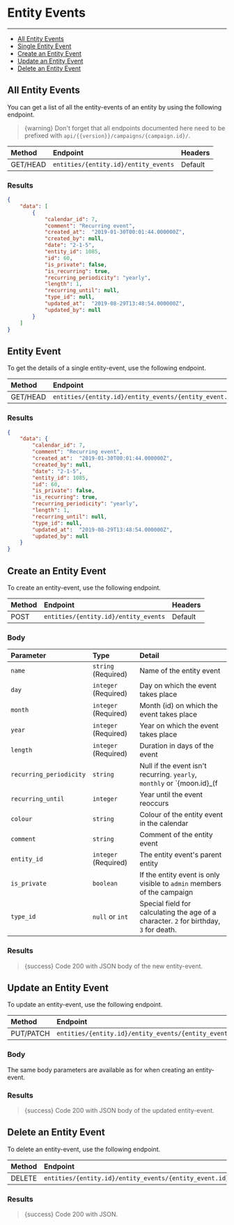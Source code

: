# Entity Events

---

- [All Entity Events](#all-entity-events)
- [Single Entity Event](#entity-event)
- [Create an Entity Event](#create-entity-event)
- [Update an Entity Event](#update-entity-event)
- [Delete an Entity Event](#delete-entity-event)

<a name="all-entity-events"></a>
## All Entity Events

You can get a list of all the entity-events of an entity by using the following endpoint.

> {warning} Don't forget that all endpoints documented here need to be prefixed with `api/{{version}}/campaigns/{campaign.id}/`.


| Method | Endpoint| Headers |
| :- |   :-   |  :-  |
| GET/HEAD | `entities/{entity.id}/entity_events` | Default |

### Results
```json
{
    "data": [
        {
            "calendar_id": 7,
            "comment": "Recurring event",
            "created_at":  "2019-01-30T00:01:44.000000Z",
            "created_by": null,
            "date": "2-1-5",
            "entity_id": 1085,
            "id": 60,
            "is_private": false,
            "is_recurring": true,
            "recurring_periodicity": "yearly",
            "length": 1,
            "recurring_until": null,
            "type_id": null,
            "updated_at":  "2019-08-29T13:48:54.000000Z",
            "updated_by": null
        }
    ]
}
```


<a name="entity-event"></a>
## Entity Event

To get the details of a single entity-event, use the following endpoint.

| Method | Endpoint| Headers |
| :- |   :-   |  :-  |
| GET/HEAD | `entities/{entity.id}/entity_events/{entity_event.id}` | Default |

### Results
```json
{
    "data": {
        "calendar_id": 7,
        "comment": "Recurring event",
        "created_at":  "2019-01-30T00:01:44.000000Z",
        "created_by": null,
        "date": "2-1-5",
        "entity_id": 1085,
        "id": 60,
        "is_private": false,
        "is_recurring": true,
        "recurring_periodicity": "yearly",
        "length": 1,
        "recurring_until": null,
        "type_id": null,
        "updated_at":  "2019-08-29T13:48:54.000000Z",
        "updated_by": null
    }
}
```


<a name="create-entity-event"></a>
## Create an Entity Event

To create an entity-event, use the following endpoint.

| Method | Endpoint| Headers |
| :- |   :-   |  :-  |
| POST | `entities/{entity.id}/entity_events` | Default |

### Body

| Parameter | Type | Detail |
| :- |   :-   |  :-  |
| `name` | `string` (Required) | Name of the entity event |
| `day` | `integer` (Required) | Day on which the event takes place |
| `month` | `integer` (Required) | Month (id) on which the event takes place |
| `year` | `integer` (Required) | Year on which the event takes place |
| `length` | `integer` (Required) | Duration in days of the event |
| `recurring_periodicity` | `string` | Null if the event isn't recurring. `yearly`, `monthly` or `{moon.id}_(f|n)` where `f` is full moon and `n` is new moon |
| `recurring_until` | `integer` | Year until the event reoccurs |
| `colour` | `string` | Colour of the entity event in the calendar |
| `comment` | `string` | Comment of the entity event |
| `entity_id` | `integer` (Required) | The entity event's parent entity |
| `is_private` | `boolean` | If the entity event is only visible to `admin` members of the campaign |
| `type_id` | `null` or `int` | Special field for calculating the age of a character. `2` for birthday, `3` for death. |

### Results

> {success} Code 200 with JSON body of the new entity-event.


<a name="update-entity-event"></a>
## Update an Entity Event

To update an entity-event, use the following endpoint.

| Method | Endpoint| Headers |
| :- |   :-   |  :-  |
| PUT/PATCH | `entities/{entity.id}/entity_events/{entity_event.id}` | Default |

### Body

The same body parameters are available as for when creating an entity-event.

### Results

> {success} Code 200 with JSON body of the updated entity-event.


<a name="delete-entity-event"></a>
## Delete an Entity Event

To delete an entity-event, use the following endpoint.

| Method | Endpoint| Headers |
| :- |   :-   |  :-  |
| DELETE | `entities/{entity.id}/entity_events/{entity_event.id}` | Default |

### Results

> {success} Code 200 with JSON.
